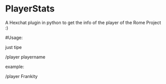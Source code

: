 PlayerStats
===========

A Hexchat plugin in python to get the info of the player of the Rome Project :)

#Usage:

just tipe 

/player playername

example:

/player Frankity
